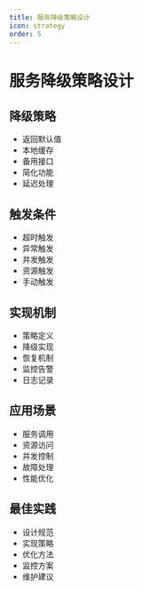 ```yaml
---
title: 服务降级策略设计
icon: strategy
order: 5
---
```


# 服务降级策略设计

## 降级策略
- 返回默认值
- 本地缓存
- 备用接口
- 简化功能
- 延迟处理

## 触发条件
- 超时触发
- 异常触发
- 并发触发
- 资源触发
- 手动触发

## 实现机制
- 策略定义
- 降级实现
- 恢复机制
- 监控告警
- 日志记录

## 应用场景
- 服务调用
- 资源访问
- 并发控制
- 故障处理
- 性能优化

## 最佳实践
- 设计规范
- 实现策略
- 优化方法
- 监控方案
- 维护建议
